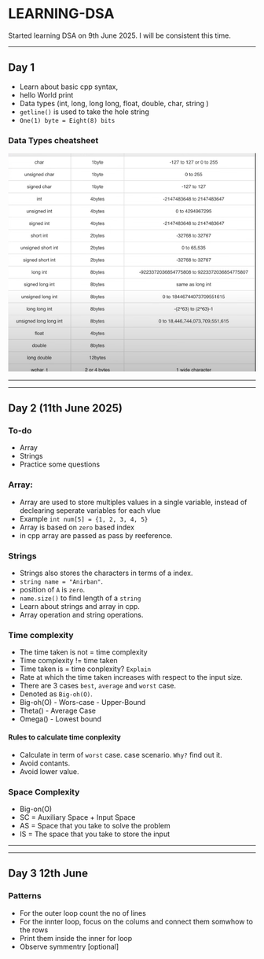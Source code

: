 # LEARNING-DSA
Started learning DSA on 9th June 2025. I will be consistent this time.

---
## Day 1
- Learn about basic cpp syntax, 
- hello World print
- Data types (int, long, long long, float, double, char, string )
- `getline()` is used to take the hole string
- `One(1) byte = Eight(8) bits`

### Data  Types cheatsheet
![Datatypes](./Images/datatypes.png)

---
---
## Day 2 (11th June 2025)

### To-do
- Array
- Strings
- Practice some questions

### Array:
- Array are used to store multiples values in a single variable, instead of declearing seperate variables for each vlue
- Example `int num[5] = {1, 2, 3, 4, 5}`
- Array is based on `zero` based index
- in cpp array are passed as pass by reeference.

### Strings
- Strings also stores the characters in terms of a index.
- `string name = "Anirban"`.
- position of `A` is `zero`.
- `name.size()` to find length of a `string` 
- Learn about strings and array in cpp.
- Array operation and string operations.

### Time complexity
- The time taken is not = time complexity
- Time complexity != time taken
- Time taken is = time conplexity? `Explain`
- Rate at which the time taken increases with respect to the input size.
- There are 3 cases `best`, `average` and `worst` case.
- Denoted as `Big-oh(O)`.
- Big-oh(O) - Wors-case - Upper-Bound
- Theta() - Average Case
- Omega() - Lowest bound

#### Rules to calculate time conplexity
- Calculate in term of `worst` case. case scenario. `Why?` find out it.
- Avoid contants. 
- Avoid lower value.

### Space Complexity
- Big-on(O)
- SC = Auxiliary Space + Input Space
- AS = Space that you take to solve the problem
- IS = The space that you take to store the input
---
---
## Day 3 12th June
### Patterns
- For the outer loop count the no of lines
- For the innter loop, focus on the colums and connect them somwhow to the rows
- Print them inside the inner for loop
- Observe symmentry [optional]